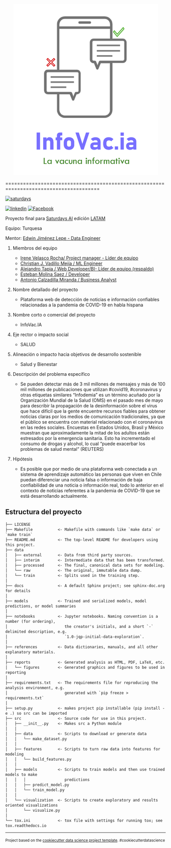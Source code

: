 <p align="center">
  <img src="https://raw.githubusercontent.com/christianvadillo/InfoVac/main/reports/figures/logo_infovac.png" />
</p>
======================================================================================

<a href="https://www.saturdays.ai/" rel="Saturdays.ai">![saturdays](https://www.saturdays.ai/images/logo.png)</a>

<a href="https://www.linkedin.com/school/saturdaysai/" rel="link.Saturdays.ai">![linkedin](https://img.flaticon.com/icons/png/512/174/174857.png?size=48x48f&pad=10,10,10,10&ext=png&bg=FFFFFFFF)</a>
<a href="https://www.facebook.com/AISaturdaysEsp/" rel="face.Saturdays.ai">![Facebook](https://www.eyesteelfilm.com/wp-content/uploads/2017/02/facebook-icon-preview-1-45x45.png)</a>



Proyecto final para [Saturdays AI](https://www.saturdays.ai/) edición [LATAM](https://www.saturdays.ai/edicion-latam.html)


Equipo: Turquesa

Mentor: [Edwin Jiménez Lepe - Data Engineer](https://www.linkedin.com/in/edwinjimenezlepe)

1. Miembros del equipo 
    - [Irene Velasco Rocha/ Project manager - Líder de equipo](https://www.linkedin.com/in/irene041204) 
    - [Christian J. Vadillo Mejía / ML Engineer](https://www.linkedin.com/in/christian-vadillo)
    - [Alejandro Tapia / Web Developer/BI- Líder de equipo (respaldo)](https://www.linkedin.com/in/atapiabueno/)
    - [Esteban Molina Saez / Developer](https://www.linkedin.com/in/estebanmolinasaez)
    - [Antonio Calzadilla Miranda /  Business Analyst](https://www.linkedin.com/in/antonio-calzadilla-miranda-8a86747b/)
    
3. Nombre detallado del proyecto 
    - Plataforma web de detección de noticias e información confiables relacionadas a la pandemia de COVID-19 en habla hispana
    
4. Nombre corto o comercial del proyecto 
   - InfoVac.IA
    
5. Eje rector o impacto social
   - SALUD
    
6. Alineación o impacto hacia objetivos de desarrollo sostenible
   -  Salud y Bienestar 

7. Descripción del problema específico
   - Se pueden detectar más de 3 mil millones de mensajes y más de 100 mil millones de publicaciones que utilizan #covid19, #coronavirus y otras etiquetas similares
“Infodemia” es un término acuñado por la Organización Mundial de la Salud (OMS) en el pasado mes de mayo para describir la propagación de la desinformación sobre el virus que hace difícil que la gente encuentre recursos fiables para obtener noticias claras por los medios de comunicación tradicionales, ya que el público se encuentra con material relacionado con el coronavirus en las redes sociales.
Encuestas en Estados Unidos, Brasil y México muestran que aproximadamente la mitad de los adultos están estresados por la emergencia sanitaria. Esto ha incrementado el consumo de drogas y alcohol, lo cual “puede exacerbar los problemas de salud mental” (REUTERS)

8. Hipótesis
    - Es posible que por medio de una plataforma web conectada a un sistema de aprendizaje automático las personas que viven en Chile puedan diferenciar una noticia falsa o información de baja confiabilidad de una noticia o información real, todo lo anterior en el contexto de noticias referentes a la pandemia de COVID-19 que se está desarrollando actualmente. 


Estructura del proyecto
------------

    ├── LICENSE
    ├── Makefile           <- Makefile with commands like `make data` or `make train`
    ├── README.md          <- The top-level README for developers using this project.
    ├── data
    │   ├── external       <- Data from third party sources.
    │   ├── interim        <- Intermediate data that has been transformed.
    │   ├── processed      <- The final, canonical data sets for modeling.
    │   └── raw            <- The original, immutable data dump.
    │   └── train          <- Splits used in the training step.
    │
    ├── docs               <- A default Sphinx project; see sphinx-doc.org for details
    │
    ├── models             <- Trained and serialized models, model predictions, or model summaries
    │
    ├── notebooks          <- Jupyter notebooks. Naming convention is a number (for ordering),
    │                         the creator's initials, and a short `-` delimited description, e.g.
    │                         `1.0-jqp-initial-data-exploration`.
    │
    ├── references         <- Data dictionaries, manuals, and all other explanatory materials.
    │
    ├── reports            <- Generated analysis as HTML, PDF, LaTeX, etc.
    │   └── figures        <- Generated graphics and figures to be used in reporting
    │
    ├── requirements.txt   <- The requirements file for reproducing the analysis environment, e.g.
    │                         generated with `pip freeze > requirements.txt`
    │
    ├── setup.py           <- makes project pip installable (pip install -e .) so src can be imported
    ├── src                <- Source code for use in this project.
    │   ├── __init__.py    <- Makes src a Python module
    │   │
    │   ├── data           <- Scripts to download or generate data
    │   │   └── make_dataset.py
    │   │
    │   ├── features       <- Scripts to turn raw data into features for modeling
    │   │   └── build_features.py
    │   │
    │   ├── models         <- Scripts to train models and then use trained models to make
    │   │   │                 predictions
    │   │   ├── predict_model.py
    │   │   └── train_model.py
    │   │
    │   └── visualization  <- Scripts to create exploratory and results oriented visualizations
    │       └── visualize.py
    │
    └── tox.ini            <- tox file with settings for running tox; see tox.readthedocs.io


--------

<p><small>Project based on the <a target="_blank" href="https://drivendata.github.io/cookiecutter-data-science/">cookiecutter data science project template</a>. #cookiecutterdatascience</small></p>
